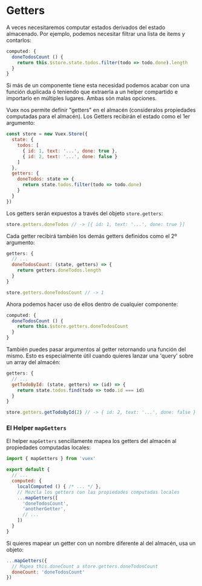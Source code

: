 # Getters

A veces necesitaremos computar estados derivados del estado almacenado. Por ejemplo, podemos necesitar filtrar una lista de items y contarlos:

``` js
computed: {
  doneTodosCount () {
    return this.$store.state.todos.filter(todo => todo.done).length
  }
}
```

Si más de un componente tiene esta necesidad podemos acabar con una función duplicada ó teniendo que extraerla a un helper compartido e importarlo en múltiples lugares. Ambas són malas opciones.

Vuex nos permite definir "getters" en el almacén (consideralos propiedades computadas para el almacén). Los Getters recibirán el estado como el 1er argumento:

``` js
const store = new Vuex.Store({
  state: {
    todos: [
      { id: 1, text: '...', done: true },
      { id: 2, text: '...', done: false }
    ]
  },
  getters: {
    doneTodos: state => {
      return state.todos.filter(todo => todo.done)
    }
  }
})
```

Los getters serán expuestos a través del objeto `store.getters`:

``` js
store.getters.doneTodos // -> [{ id: 1, text: '...', done: true }]
```

Cada getter recibirá también los demás getters definidos como el 2º argumento:

``` js
getters: {
  // ...
  doneTodosCount: (state, getters) => {
    return getters.doneTodos.length
  }
}
```

``` js
store.getters.doneTodosCount // -> 1
```

Ahora podemos hacer uso de ellos dentro de cualquier componente:

``` js
computed: {
  doneTodosCount () {
    return this.$store.getters.doneTodosCount
  }
}
```

También puedes pasar argumentos al getter retornando una función del mismo. Esto es especialmente útil cuando quieres lanzar una 'query' sobre un array del almacén:

```js
getters: {
  // ...
  getTodoById: (state, getters) => (id) => {
    return state.todos.find(todo => todo.id === id)
  }
}
```

``` js
store.getters.getTodoById(2) // -> { id: 2, text: '...', done: false }
```


### El Helper `mapGetters`

El helper `mapGetters` sencillamente mapea los getters del almacén al propiedades computadas locales:

``` js
import { mapGetters } from 'vuex'

export default {
  // ...
  computed: {
    localComputed () { /* ... */ },
    // Mezcla los getters con las propiedades computadas locales
    ...mapGetters([
      'doneTodosCount',
      'anotherGetter',
      // ...
    ])
  }
}
```

Si quieres mapear un getter con un nombre diferente al del almacén, usa un objeto:

``` js
...mapGetters({
  // Mapea this.doneCount a store.getters.doneTodosCount
  doneCount: 'doneTodosCount'
})
```
